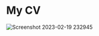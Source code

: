 # My CV
![Screenshot 2023-02-19 232945](https://user-images.githubusercontent.com/86059694/219961262-f98b9ca5-7c41-45e8-8625-5ffdd484ef42.jpg)
